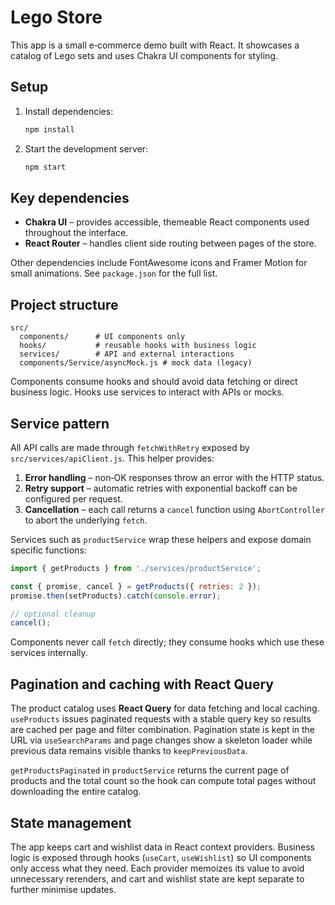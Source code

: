 # Lego Store

This app is a small e‑commerce demo built with React. It showcases a catalog of Lego sets and uses Chakra UI components for styling.

## Setup

1. Install dependencies:
   ```bash
   npm install
   ```
2. Start the development server:
   ```bash
   npm start
   ```

## Key dependencies

- **Chakra UI** – provides accessible, themeable React components used throughout the interface.
- **React Router** – handles client side routing between pages of the store.

Other dependencies include FontAwesome icons and Framer Motion for small animations. See `package.json` for the full list.

## Project structure

```
src/
  components/      # UI components only
  hooks/           # reusable hooks with business logic
  services/        # API and external interactions
  components/Service/asyncMock.js # mock data (legacy)
```

Components consume hooks and should avoid data fetching or direct business logic. Hooks use services to interact with APIs or mocks.

## Service pattern

All API calls are made through `fetchWithRetry` exposed by `src/services/apiClient.js`.
This helper provides:

1. **Error handling** – non‑OK responses throw an error with the HTTP status.
2. **Retry support** – automatic retries with exponential backoff can be configured per request.
3. **Cancellation** – each call returns a `cancel` function using `AbortController` to abort the underlying `fetch`.

Services such as `productService` wrap these helpers and expose domain specific functions:

```javascript
import { getProducts } from './services/productService';

const { promise, cancel } = getProducts({ retries: 2 });
promise.then(setProducts).catch(console.error);

// optional cleanup
cancel();
```

Components never call `fetch` directly; they consume hooks which use these services internally.

## Pagination and caching with React Query

The product catalog uses **React Query** for data fetching and local caching.
`useProducts` issues paginated requests with a stable query key so results are
cached per page and filter combination. Pagination state is kept in the URL via
`useSearchParams` and page changes show a skeleton loader while previous data
remains visible thanks to `keepPreviousData`.

`getProductsPaginated` in `productService` returns the current page of products
and the total count so the hook can compute total pages without downloading the
entire catalog.

## State management

The app keeps cart and wishlist data in React context providers. Business logic
is exposed through hooks (`useCart`, `useWishlist`) so UI components only access
what they need. Each provider memoizes its value to avoid unnecessary rerenders,
and cart and wishlist state are kept separate to further minimise updates.
